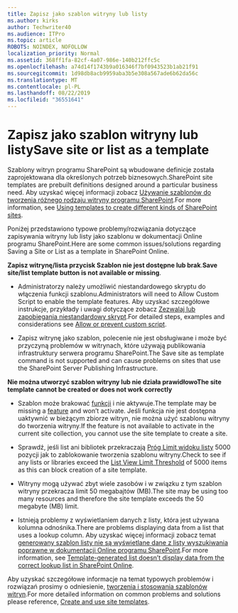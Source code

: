 ```yaml
---
title: Zapisz jako szablon witryny lub listy
ms.author: kirks
author: Techwriter40
ms.audience: ITPro
ms.topic: article
ROBOTS: NOINDEX, NOFOLLOW
localization_priority: Normal
ms.assetid: 368ff1fa-82cf-4a07-986e-140b212ffc5c
ms.openlocfilehash: a74d14f1743b9a016346f7bf0943523b1ab21f91
ms.sourcegitcommit: 1d98db8acb9959aba3b5e308a567ade6b62da56c
ms.translationtype: MT
ms.contentlocale: pl-PL
ms.lasthandoff: 08/22/2019
ms.locfileid: "36551641"
---
```

# <a name="save-site-or-list-as-a-template"></a><span data-ttu-id="b265f-102">Zapisz jako szablon witryny lub listy</span><span class="sxs-lookup"><span data-stu-id="b265f-102">Save site or list as a template</span></span>

<span data-ttu-id="b265f-103">Szablony witryn programu SharePoint są wbudowane definicje została zaprojektowana dla określonych potrzeb biznesowych.</span><span class="sxs-lookup"><span data-stu-id="b265f-103">SharePoint site templates are prebuilt definitions designed around a particular business need.</span></span> <span data-ttu-id="b265f-104">Aby uzyskać więcej informacji zobacz [Używanie szablonów do tworzenia różnego rodzaju witryny programu SharePoint](https://support.office.com/article/using-templates-to-create-different-kinds-of-sharepoint-sites-449eccec-ff99-4cf3-b62e-dcfee37e8da4).</span><span class="sxs-lookup"><span data-stu-id="b265f-104">For more information, see [Using templates to create different kinds of SharePoint sites](https://support.office.com/article/using-templates-to-create-different-kinds-of-sharepoint-sites-449eccec-ff99-4cf3-b62e-dcfee37e8da4).</span></span>

<span data-ttu-id="b265f-105">Poniżej przedstawiono typowe problemy/rozwiązania dotyczące zapisywania witryny lub listy jako szablonu w dokumentacji Online programu SharePoint.</span><span class="sxs-lookup"><span data-stu-id="b265f-105">Here are some common issues/solutions regarding Saving a Site or List as a template in SharePoint Online.</span></span>

<span data-ttu-id="b265f-106">**Zapisz witrynę/lista przycisk Szablon nie jest dostępne lub brak**.</span><span class="sxs-lookup"><span data-stu-id="b265f-106">**Save site/list template button is not available or missing**.</span></span> 

- <span data-ttu-id="b265f-107">Administratorzy należy umożliwić niestandardowego skryptu do włączenia funkcji szablonu.</span><span class="sxs-lookup"><span data-stu-id="b265f-107">Administrators will need to Allow Custom Script to enable the template features.</span></span> <span data-ttu-id="b265f-108">Aby uzyskać szczegółowe instrukcje, przykłady i uwagi dotyczące zobacz [Zezwalaj lub zapobiegania niestandardowy skrypt](https://docs.microsoft.com/sharepoint/allow-or-prevent-custom-script).</span><span class="sxs-lookup"><span data-stu-id="b265f-108">For detailed steps, examples and considerations see [Allow or prevent custom script](https://docs.microsoft.com/sharepoint/allow-or-prevent-custom-script).</span></span>


- <span data-ttu-id="b265f-109">Zapisz witrynę jako szablon, polecenie nie jest obsługiwane i może być przyczyną problemów w witrynach, które używają publikowania infrastruktury serwera programu SharePoint.</span><span class="sxs-lookup"><span data-stu-id="b265f-109">The Save site as template command is not supported and can cause problems on sites that use the SharePoint Server Publishing Infrastructure.</span></span>


<span data-ttu-id="b265f-110">**Nie można utworzyć szablon witryny lub nie działa prawidłowo**</span><span class="sxs-lookup"><span data-stu-id="b265f-110">**The site template cannot be created or does not work correctly**</span></span>

- <span data-ttu-id="b265f-111">Szablon może brakować [funkcji](https://social.technet.microsoft.com/wiki/contents/articles/14423.sharepoint-2013-existing-features-guid.aspx) i nie aktywuje.</span><span class="sxs-lookup"><span data-stu-id="b265f-111">The template may be missing a [feature](https://social.technet.microsoft.com/wiki/contents/articles/14423.sharepoint-2013-existing-features-guid.aspx) and won’t activate.</span></span> <span data-ttu-id="b265f-112">Jeśli funkcja nie jest dostępna uaktywnić w bieżącym zbiorze witryn, nie można użyć szablonu witryny do tworzenia witryny.</span><span class="sxs-lookup"><span data-stu-id="b265f-112">If the feature is not available to activate in the current site collection, you cannot use the site template to create a site.</span></span>


- <span data-ttu-id="b265f-113">Sprawdź, jeśli list ani bibliotek przekraczają [Próg Limit widoku listy](https://support.office.com/article/Manage-large-lists-and-libraries-in-SharePoint-B8588DAE-9387-48C2-9248-C24122F07C59) 5000 pozycji jak to zablokowanie tworzenia szablonu witryny.</span><span class="sxs-lookup"><span data-stu-id="b265f-113">Check to see if any lists or libraries exceed the [List View Limit Threshold](https://support.office.com/article/Manage-large-lists-and-libraries-in-SharePoint-B8588DAE-9387-48C2-9248-C24122F07C59) of 5000 items as this can block creation of a site template.</span></span>


- <span data-ttu-id="b265f-114">Witryny mogą używać zbyt wiele zasobów i w związku z tym szablon witryny przekracza limit 50 megabajtów (MB).</span><span class="sxs-lookup"><span data-stu-id="b265f-114">The site may be using too many resources and therefore the site template exceeds the 50 megabyte (MB) limit.</span></span>


- <span data-ttu-id="b265f-115">Istnieją problemy z wyświetlaniem danych z listy, która jest używana kolumna odnośnika.</span><span class="sxs-lookup"><span data-stu-id="b265f-115">There are problems displaying data from a list that uses a lookup column.</span></span> <span data-ttu-id="b265f-116">Aby uzyskać więcej informacji zobacz temat [generowany szablon listy nie są wyświetlane dane z listy wyszukiwania poprawne w dokumentacji Online programu SharePoint](https://support.office.com/article/template-generated-list-doesn-t-display-correct-data-for-a-column-in-sharepoint-online-20430b62-e40c-4f6f-8889-aa24e80d605a).</span><span class="sxs-lookup"><span data-stu-id="b265f-116">For more information, see [Template-generated list doesn’t display data from the correct lookup list in SharePoint Online](https://support.office.com/article/template-generated-list-doesn-t-display-correct-data-for-a-column-in-sharepoint-online-20430b62-e40c-4f6f-8889-aa24e80d605a).</span></span>


<span data-ttu-id="b265f-117">Aby uzyskać szczegółowe informacje na temat typowych problemów i rozwiązań prosimy o odniesienie, [tworzenia i stosowania szablonów witryn](https://support.office.com/article/Create-and-use-site-templates-60371B0F-00E0-4C49-A844-34759EBDD989).</span><span class="sxs-lookup"><span data-stu-id="b265f-117">For more detailed information on common problems and solutions please reference, [Create and use site templates](https://support.office.com/article/Create-and-use-site-templates-60371B0F-00E0-4C49-A844-34759EBDD989).</span></span>

